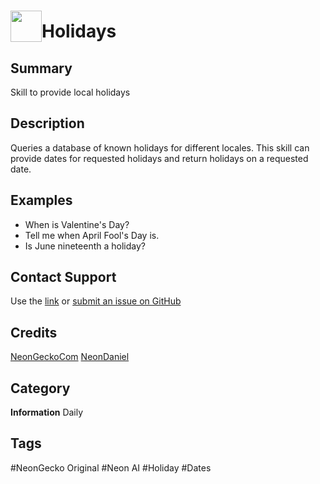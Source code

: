 # <img src='./logo.svg' card_color="#FF8600" width="50" style="vertical-align:bottom">Holidays
## Summary
Skill to provide local holidays

## Description
Queries a database of known holidays for different locales. This skill can provide
dates for requested holidays and return holidays on a requested date.

## Examples
- When is Valentine's Day?
- Tell me when April Fool's Day is.
- Is June nineteenth a holiday?

## Contact Support
Use the [link](https://neongecko.com/ContactUs) or [submit an issue on GitHub](https://help.github.com/en/articles/creating-an-issue)

## Credits

[NeonGeckoCom](https://github.com/NeonGeckoCom)
[NeonDaniel](https://github.com/NeonDaniel)

## Category
**Information**
Daily

## Tags
#NeonGecko Original
#Neon AI
#Holiday
#Dates